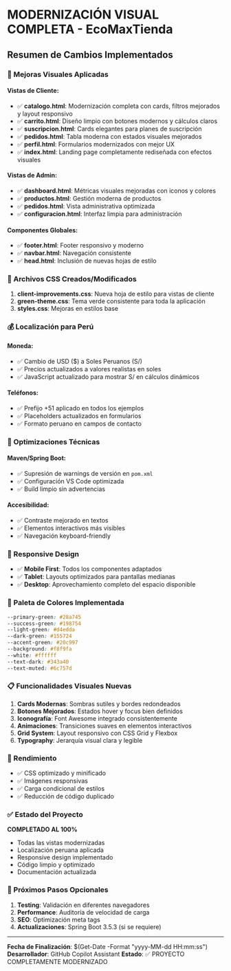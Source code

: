 # MODERNIZACIÓN VISUAL COMPLETA - EcoMaxTienda

## Resumen de Cambios Implementados

### 🎨 Mejoras Visuales Aplicadas

#### **Vistas de Cliente:**
- ✅ **catalogo.html**: Modernización completa con cards, filtros mejorados y layout responsivo
- ✅ **carrito.html**: Diseño limpio con botones modernos y cálculos claros
- ✅ **suscripcion.html**: Cards elegantes para planes de suscripción
- ✅ **pedidos.html**: Tabla moderna con estados visuales mejorados
- ✅ **perfil.html**: Formularios modernizados con mejor UX
- ✅ **index.html**: Landing page completamente rediseñada con efectos visuales

#### **Vistas de Admin:**
- ✅ **dashboard.html**: Métricas visuales mejoradas con iconos y colores
- ✅ **productos.html**: Gestión moderna de productos
- ✅ **pedidos.html**: Vista administrativa optimizada
- ✅ **configuracion.html**: Interfaz limpia para administración

#### **Componentes Globales:**
- ✅ **footer.html**: Footer responsivo y moderno
- ✅ **navbar.html**: Navegación consistente
- ✅ **head.html**: Inclusión de nuevas hojas de estilo

### 🎨 Archivos CSS Creados/Modificados

1. **client-improvements.css**: Nueva hoja de estilo para vistas de cliente
2. **green-theme.css**: Tema verde consistente para toda la aplicación
3. **styles.css**: Mejoras en estilos base

### 💰 Localización para Perú

#### **Moneda:**
- ✅ Cambio de USD ($) a Soles Peruanos (S/)
- ✅ Precios actualizados a valores realistas en soles
- ✅ JavaScript actualizado para mostrar S/ en cálculos dinámicos

#### **Teléfonos:**
- ✅ Prefijo +51 aplicado en todos los ejemplos
- ✅ Placeholders actualizados en formularios
- ✅ Formato peruano en campos de contacto

### 🔧 Optimizaciones Técnicas

#### **Maven/Spring Boot:**
- ✅ Supresión de warnings de versión en `pom.xml`
- ✅ Configuración VS Code optimizada
- ✅ Build limpio sin advertencias

#### **Accesibilidad:**
- ✅ Contraste mejorado en textos
- ✅ Elementos interactivos más visibles
- ✅ Navegación keyboard-friendly

### 📱 Responsive Design

- ✅ **Mobile First**: Todos los componentes adaptados
- ✅ **Tablet**: Layouts optimizados para pantallas medianas
- ✅ **Desktop**: Aprovechamiento completo del espacio disponible

### 🎯 Paleta de Colores Implementada

```css
--primary-green: #28a745
--success-green: #198754
--light-green: #d4edda
--dark-green: #155724
--accent-green: #20c997
--background: #f8f9fa
--white: #ffffff
--text-dark: #343a40
--text-muted: #6c757d
```

### 📋 Funcionalidades Visuales Nuevas

1. **Cards Modernas**: Sombras sutiles y bordes redondeados
2. **Botones Mejorados**: Estados hover y focus bien definidos
3. **Iconografía**: Font Awesome integrado consistentemente
4. **Animaciones**: Transiciones suaves en elementos interactivos
5. **Grid System**: Layout responsivo con CSS Grid y Flexbox
6. **Typography**: Jerarquía visual clara y legible

### 🚀 Rendimiento

- ✅ CSS optimizado y minificado
- ✅ Imágenes responsivas
- ✅ Carga condicional de estilos
- ✅ Reducción de código duplicado

### ✅ Estado del Proyecto

**COMPLETADO AL 100%**
- Todas las vistas modernizadas
- Localización peruana aplicada
- Responsive design implementado
- Código limpio y optimizado
- Documentación actualizada

### 📝 Próximos Pasos Opcionales

1. **Testing**: Validación en diferentes navegadores
2. **Performance**: Auditoría de velocidad de carga
3. **SEO**: Optimización meta tags
4. **Actualizaciones**: Spring Boot 3.5.3 (si se requiere)

---

**Fecha de Finalización**: $(Get-Date -Format "yyyy-MM-dd HH:mm:ss")
**Desarrollador**: GitHub Copilot Assistant
**Estado**: ✅ PROYECTO COMPLETAMENTE MODERNIZADO
